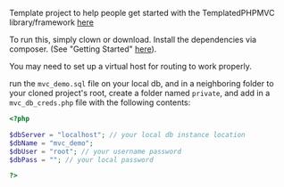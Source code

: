 Template project to help people get started with the TemplatedPHPMVC library/framework [here](https://github.com/Nixon-Joseph/TemplatedPHPMVC)

To run this, simply clown or download. Install the dependencies via composer. (See "Getting Started" [here](https://packagist.org/)).

You may need to set up a virtual host for routing to work properly.

run the `mvc_demo.sql` file on your local db, and in a neighboring folder to your cloned project's root, create a folder named `private`, and add in a `mvc_db_creds.php` file with the following contents:

```php
<?php

$dbServer = "localhost"; // your local db instance location
$dbName = "mvc_demo";
$dbUser = "root"; // your username password
$dbPass = ""; // your local password

?>
```
